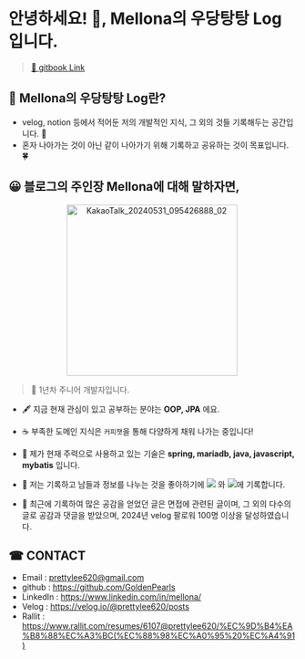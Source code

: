 # 안녕하세요! 👋, Mellona의 우당탕탕  Log 입니다.

> [🔑 gitbook Link](https://mellona-log.gitbook.io/log)

## 📌 Mellona의 우당탕탕  Log란?

- velog, notion 등에서 적어둔 저의 개발적인 지식, 그 외의 것들 기록해두는 공간입니다. 🐾
- 혼자 나아가는 것이 아닌 같이 나아가기 위해 기록하고 공유하는 것이 목표입니다. 🍀

## 😀 블로그의 주인장  Mellona에  대해 말하자면,
<p align ="center"> <img src="https://github.com/user-attachments/assets/79379010-591b-4608-8fa7-ec1fec6d8840" alt="KakaoTalk_20240531_095426888_02" width="300"> </p>

> 🌱 1년차  주니어 개발자입니다.


- 🖋 지금 현재 관심이 있고 공부하는 분야는 **OOP, JPA** 에요.

- ☕ 부족한 도메인 지식은 `커피챗`을 통해 다양하게 채워 나가는 중입니다!

- 💬 제가 현재 주력으로 사용하고 있는 기술은 **spring, mariadb, java, javascript, mybatis** 입니다.

- 📝 저는 기록하고 남들과 정보를 나누는 것을 좋아하기에 <a href="https://velog.io/@prettylee620"><img src="https://img.shields.io/badge/Velog-20C997?style=flat-square&logo=Velog&logoColor=white&https://velog.io/@prettylee620" /></a> 와  <a href="https://mellona.oopy.io/"><img src="https://img.shields.io/badge/Notion-000000?style=flat-square&logo=Notion&logoColor=white"></a>에 기록합니다.

- 📌 최근에 기록하여 많은 공감을 얻었던 글은 면접에 관련된 글이며, 그 외의 다수의 글로 공감과 댓글을 받았으며, 2024년 velog 팔로워 100명 이상을 달성하였습니다.

## ☎ CONTACT

- Email : prettylee620@gmail.com
- github : https://github.com/GoldenPearls
- LinkedIn : https://www.linkedin.com/in/mellona/
- Velog : https://velog.io/@prettylee620/posts
- Rallit : https://www.rallit.com/resumes/6107@prettylee620/%EC%9D%B4%EA%B8%88%EC%A3%BC(%EC%88%98%EC%A0%95%20%EC%A4%91)
